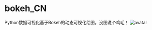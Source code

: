 # bokeh_CN
Python数据可视化基于Bokeh的动态可视化绘图，没图说个鸡毛！
![avatar](https://github.com/yeayee/bokeh/blob/master/bokeh_plot.png)

